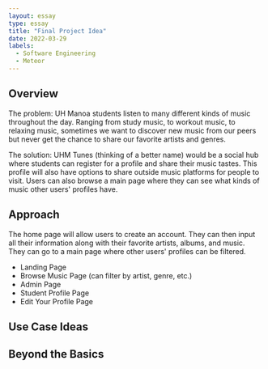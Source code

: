```yaml
---
layout: essay
type: essay
title: "Final Project Idea"
date: 2022-03-29
labels:
  - Software Engineering
  - Meteor
---
```


## Overview

The problem: UH Manoa students listen to many different kinds of music throughout the day. Ranging from study music, to workout music, to relaxing music, sometimes we want to discover new music from our peers but never get the chance to share our favorite artists and genres. 

The solution: UHM Tunes (thinking of a better name) would be a social hub where students can register for a profile and share their music tastes. This profile will also have options to share outside music platforms for people to visit. Users can also browse a main page where they can see what kinds of music other users' profiles have. 

## Approach

The home page will allow users to create an account. They can then input all their information along with their favorite artists, albums, and music. They can go to a main page where other users' profiles can be filtered. 

<ul>
  <li>Landing Page</li>
  <li>Browse Music Page (can filter by artist, genre, etc.)</li>
  <li>Admin Page</li>
  <li>Student Profile Page</li>
  <li>Edit Your Profile Page</li>
</ul>

## Use Case Ideas



## Beyond the Basics

